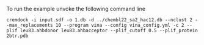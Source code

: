 To run the example unvoke the following command line

`cremdock -i input.sdf -o 1.db -d ../chembl22_sa2_hac12.db --nclust 2 --max_replacements 10 --program vina --config vina_config.yml -c 2 --plif leu83.ahbdonor leu83.ahbacceptor --plif_cutoff 0.5 --plif_protein 2btr.pdb`

